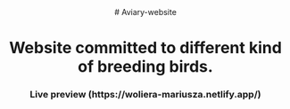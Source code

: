 
<div align="center">
# Aviary-website
<h1>   Website committed to different kind of breeding birds. </h1> 

<h3>   Live preview (https://woliera-mariusza.netlify.app/) </h3>


</div>
